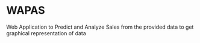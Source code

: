 # WAPAS
Web Application to Predict and Analyze Sales from the provided data to get graphical representation of  data
